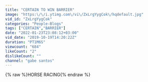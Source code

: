 ```yaml
---
title: "CERTAIN TO WIN BARRIER"
image: "https:\/\/i.ytimg.com\/vi\/ZxLrgYygCok\/hqdefault.jpg"
vid_id: "ZxLrgYygCok"
categories: "People-Blogs"
tags: ["CERTAIN","BARRIER"]
date: "2022-01-23T23:08:12+03:00"
vid_date: "2019-10-19T14:20:22Z"
duration: "PT1M6S"
viewcount: "684"
likeCount: "2"
dislikeCount: ""
channel: "gabe santos"
---
```

{% raw %}HORSE RACING{% endraw %}
